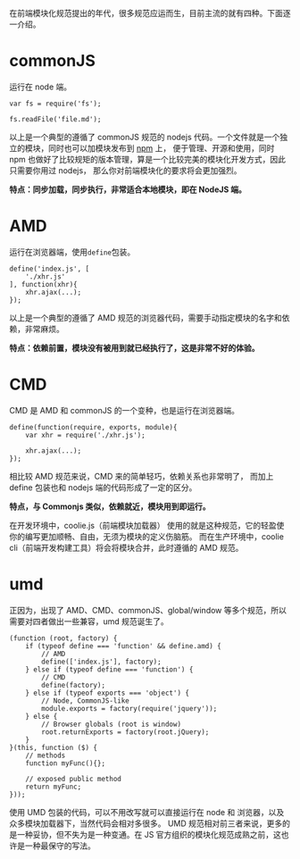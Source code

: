 在前端模块化规范提出的年代，很多规范应运而生，目前主流的就有四种。下面逐一介绍。


# commonJS
运行在 node 端。
```
var fs = require('fs');

fs.readFile('file.md');
```
以上是一个典型的遵循了 commonJS 规范的 nodejs 代码。一个文件就是一个独立的模块，同时也可以加模块发布到 
[npm](https://npmjs.com/) 上，
便于管理、开源和使用，同时 npm 也做好了比较规矩的版本管理，算是一个比较完美的模块化开发方式，因此只需要你用过 nodejs，
那么你对前端模块化的要求将会更加强烈。

**特点：同步加载，同步执行，非常适合本地模块，即在 NodeJS 端。**


# AMD
运行在浏览器端，使用`define`包装。
```
define('index.js', [
    './xhr.js'
], function(xhr){
    xhr.ajax(...);
});
```
以上是一个典型的遵循了 AMD 规范的浏览器代码，需要手动指定模块的名字和依赖，非常麻烦。

**特点：依赖前置，模块没有被用到就已经执行了，这是非常不好的体验。**


# CMD
CMD 是 AMD 和 commonJS 的一个变种，也是运行在浏览器端。
```
define(function(require, exports, module){
    var xhr = require('./xhr.js');
    
    xhr.ajax(...);
});
```
相比较 AMD 规范来说，CMD 来的简单轻巧，依赖关系也非常明了，
而加上 define 包装也和 nodejs 端的代码形成了一定的区分。

**特点，与 Commonjs 类似，依赖就近，模块用到即运行。**

在开发环境中，coolie.js（前端模块加载器） 使用的就是这种规范，它的轻盈使你的编写更加顺畅、自由，无须为模块的定义伤脑筋。
而在生产环境中，coolie cli（前端开发构建工具）将会将模块合并，此时遵循的 AMD 规范。


# umd
正因为，出现了 AMD、CMD、commonJS、global/window 等多个规范，所以需要对四者做出一些兼容，umd 规范诞生了。

```
(function (root, factory) {
    if (typeof define === 'function' && define.amd) {
        // AMD
        define(['index.js'], factory);
    } else if (typeof define === 'function') {
        // CMD
        define(factory);
    } else if (typeof exports === 'object') {
        // Node, CommonJS-like
        module.exports = factory(require('jquery'));
    } else {
        // Browser globals (root is window)
        root.returnExports = factory(root.jQuery);
    }
}(this, function ($) {
    // methods
    function myFunc(){};

    // exposed public method
    return myFunc;
}));
```
使用 UMD 包装的代码，可以不用改写就可以直接运行在 node 和 浏览器，以及众多模块加载器下，当然代码会相对多很多。
UMD 规范相对前三者来说，更多的是一种妥协，但不失为是一种变通。在 JS 官方组织的模块化规范成熟之前，这也许是一种最保守的写法。




